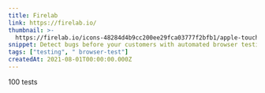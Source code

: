 ```yaml
---
title: Firelab
link: https://firelab.io/
thumbnail: >-
  https://firelab.io/icons-48284d4b9cc200ee29fca03777f2bfb1/apple-touch-icon-1024x1024.png
snippet: Detect bugs before your customers with automated browser testing - Firelab
tags: ["testing", " browser-test"]
createdAt: 2021-08-01T00:00:00.000Z
---
```

100 tests